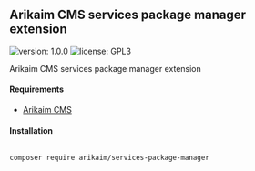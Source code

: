 ## Arikaim CMS services package manager extension
![version: 1.0.0](https://img.shields.io/github/release/arikaim/services-package-manager.svg)
![license: GPL3](https://img.shields.io/badge/License-GPLv3-blue.svg)


Arikaim CMS services package manager extension


#### Requirements 
  * [Arikaim CMS](https://github.com/arikaim/arikaim)

#### Installation

```sh

composer require arikaim/services-package-manager

```